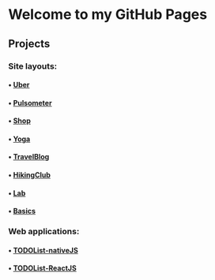 # Welcome to my GitHub Pages
## Projects
### Site layouts:
#### • [Uber](https://artem-bohush.github.io/uber/)
#### • [Pulsometer](https://artem-bohush.github.io/puls/)
#### • [Shop](https://artem-bohush.github.io/shop/)
#### • [Yoga](https://artem-bohush.github.io/yoga/src/)
#### • [TravelBlog](https://artem-bohush.github.io/travelBlog/)
#### • [HikingClub](https://artem-bohush.github.io/hikingClub/)
#### • [Lab](https://artem-bohush.github.io/lab/)
#### • [Basics](https://artem-bohush.github.io/basics/)
### Web applications:
#### • [TODOList-nativeJS](https://artem-bohush.github.io/toDoList/)
#### • [TODOList-ReactJS](https://artem-bohush.github.io/todoList-ReactJS/)
